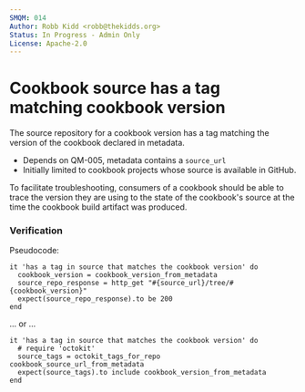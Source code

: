 ```yaml
---
SMQM: 014
Author: Robb Kidd <robb@thekidds.org>
Status: In Progress - Admin Only
License: Apache-2.0
---
```


# Cookbook source has a tag matching cookbook version

The source repository for a cookbook version has a tag matching the version of
the cookbook declared in metadata.

* Depends on QM-005, metadata contains a `source_url`
* Initially limited to cookbook projects whose source is available in GitHub.

To facilitate troubleshooting, consumers of a cookbook should be able to trace
the version they are using to the state of the cookbook's source at the time the
cookbook build artifact was produced.

### Verification

Pseudocode:

    it 'has a tag in source that matches the cookbook version' do
      cookbook_version = cookbook_version_from_metadata
      source_repo_response = http_get "#{source_url}/tree/#{cookbook_version}"
      expect(source_repo_response).to be 200
    end

... or ...

    it 'has a tag in source that matches the cookbook version' do
      # require 'octokit'
      source_tags = octokit_tags_for_repo cookbook_source_url_from_metadata
      expect(source_tags).to include cookbook_version_from_metadata
    end
